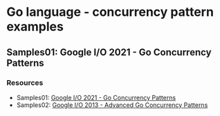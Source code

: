 # Go language - concurrency pattern examples

## Samples01: Google I/O 2021 - Go Concurrency Patterns
### Resources
* Samples01: [Google I/O 2021 - Go Concurrency Patterns](https://www.youtube.com/watch?v=f6kdp27TYZs)
* Samples02: [Google I/O 2013 - Advanced Go Concurrency Patterns](https://www.youtube.com/watch?v=QDDwwePbDtw)